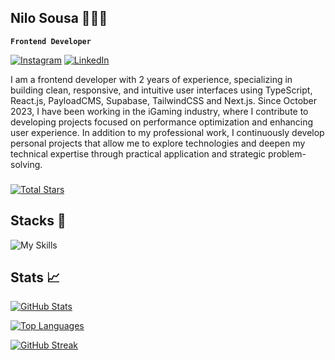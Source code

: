## Nilo Sousa 🧑🏻‍💻

**`Frontend Developer`** 

[![Instagram](https://img.shields.io/badge/Instagram-e5383b?style=for-the-badge&logo=instagram&logoColor=0d0e0f)](https://www.instagram.com/nilobrasil94/)
[![LinkedIn](https://img.shields.io/badge/LinkedIn-e5383b?style=for-the-badge&logo=linkedin&logoColor=0d0e0f)](https://www.linkedin.com/in/nilo-brasil/)

 I am a frontend developer with 2 years of experience, specializing in building clean, responsive, and intuitive user interfaces
 using TypeScript, React.js, PayloadCMS, Supabase, TailwindCSS and Next.js. Since October 2023, I have been working in the iGaming industry,
 where I contribute to developing projects focused on performance optimization and enhancing user experience.
 In addition to my professional work, I continuously develop personal projects that allow me to explore technologies and
 deepen my technical expertise through practical application and strategic problem-solving.
  
###

[![Total Stars](https://img.shields.io/github/stars/devnilobrasil?color=e5383b&label=Stars&logo=github&style=for-the-badge&labelColor=0d0e0f)](https://github.com/devnilobrasil?tab=repositories&sort=stargazers)

## Stacks 💼

![My Skills](https://go-skill-icons.vercel.app/api/icons?i=ts,react,nextjs,tailwind,nodejs,figma,supabase,payload&titles=true)


## Stats 📈

[![GitHub Stats](https://github-readme-stats.vercel.app/api?username=devnilobrasil&hide_title=true&hide_border=true&theme=dark&bg_color=0d0e0f&text_color=e5383b&icon_color=e5383b&title_color=faa307)](https://github.com/devnilobrasil)

[![Top Languages](https://github-readme-stats.vercel.app/api/top-langs/?username=devnilobrasil&hide_border=true&layout=compact&theme=dark&bg_color=0d0e0f&text_color=fff&hide_title=true)](https://github.com/devnilobrasil)

[![GitHub Streak](https://streak-stats.demolab.com?user=devnilobrasil&hide_border=true&theme=dark&background=0d0e0f&fire=e5383b&currStreakLabel=e5383b)](https://git.io/streak-stats)

